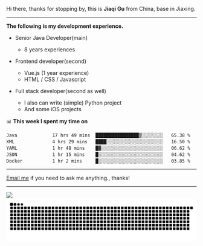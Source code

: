 Hi there, thanks for stopping by, this is **Jiaqi Gu** from China, base in Jiaxing.

---

**The following is my development experience.**

- Senior Java Developer(main)
  - 8 years experiences

- Frontend developer(second)
  - Vue.js (1 year experience)
  - HTML / CSS / Javascript
  
- Full stack developer(second as well)
  - I also can write (simple) Python project
  - And some iOS projects

📊 **This week I spent my time on**
<!--START_SECTION:waka-->

```txt
Java             17 hrs 49 mins  ████████████████▒░░░░░░░░   65.38 %
XML              4 hrs 29 mins   ████░░░░░░░░░░░░░░░░░░░░░   16.50 %
YAML             1 hr 48 mins    █▓░░░░░░░░░░░░░░░░░░░░░░░   06.62 %
JSON             1 hr 15 mins    █░░░░░░░░░░░░░░░░░░░░░░░░   04.62 %
Docker           1 hr 2 mins     █░░░░░░░░░░░░░░░░░░░░░░░░   03.85 %
```

<!--END_SECTION:waka-->

---

[Email me](mailto:htk2klwgr@mozmail.com?subject=Hiring_from_GitHub) if you need to ask me anything., thanks!

---

![]( https://visitor-badge.glitch.me/badge?page_id=githubgujiaqi)
![]( https://github.com/droid-Q/droid-Q/raw/output/github-contribution-grid-snake.svg#gh-dark-mode-only)
